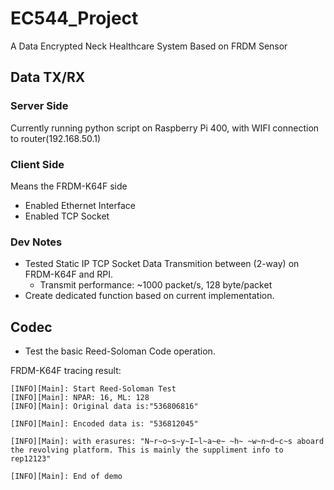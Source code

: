 # EC544_Project
A Data Encrypted Neck Healthcare System Based on FRDM Sensor

## Data TX/RX 

### Server Side
Currently running python script on Raspberry Pi 400, with WIFI connection to router(192.168.50.1)

### Client Side
Means the FRDM-K64F side
- Enabled Ethernet Interface
- Enabled TCP Socket

### Dev Notes
- Tested Static IP TCP Socket Data Transmition between (2-way) on FRDM-K64F and RPI. 
  - Transmit performance: ~1000 packet/s, 128 byte/packet
- Create dedicated function based on current implementation. 

## Codec
- Test the basic Reed-Soloman Code operation. 
  
FRDM-K64F tracing result:
```plaintext
[INFO][Main]: Start Reed-Soloman Test
[INFO][Main]: NPAR: 16, ML: 128
[INFO][Main]: Original data is:"536806816"

[INFO][Main]: Encoded data is: "536812045"

[INFO][Main]: with erasures: "N~r~o~s~y~I~l~a~e~ ~h~ ~w~n~d~c~s aboard the revolving platform. This is mainly the suppliment info to rep12123"

[INFO][Main]: End of demo
```
